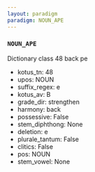 ```yaml
---
layout: paradigm
paradigm: NOUN_APE
---
```

### ` NOUN_APE `

Dictionary class 48 back pe
* kotus_tn: 48
* upos: NOUN
* suffix_regex: e
* kotus_av: B
* grade_dir: strengthen
* harmony: back
* possessive: False
* stem_diphthong: None
* deletion: e
* plurale_tantum: False
* clitics: False
* pos: NOUN
* stem_vowel: None
